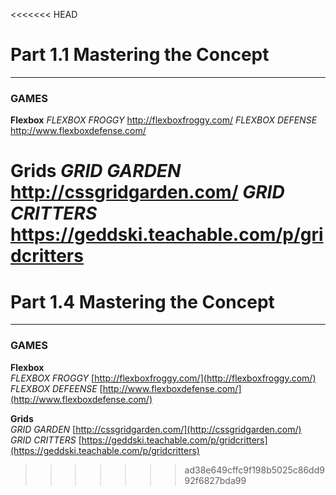 <<<<<<< HEAD
# Part 1.1 Mastering the Concept

---

### GAMES

__Flexbox__
_FLEXBOX FROGGY_   http://flexboxfroggy.com/
_FLEXBOX DEFENSE_  http://www.flexboxdefense.com/

__Grids__
_GRID GARDEN_    http://cssgridgarden.com/
_GRID CRITTERS_  https://geddski.teachable.com/p/gridcritters
=======
# Part 1.4 Mastering the Concept

---

### GAMES

**Flexbox**  
_FLEXBOX FROGGY_   [http://flexboxfroggy.com/](http://flexboxfroggy.com/)  
_FLEXBOX DEFEENSE_ [http://www.flexboxdefense.com/](http://www.flexboxdefense.com/)

**Grids**  
_GRID GARDEN_    [http://cssgridgarden.com/](http://cssgridgarden.com/)  
_GRID CRITTERS_  [https://geddski.teachable.com/p/gridcritters](https://geddski.teachable.com/p/gridcritters)

>>>>>>> ad38e649cffc9f198b5025c86dd992f6827bda99
